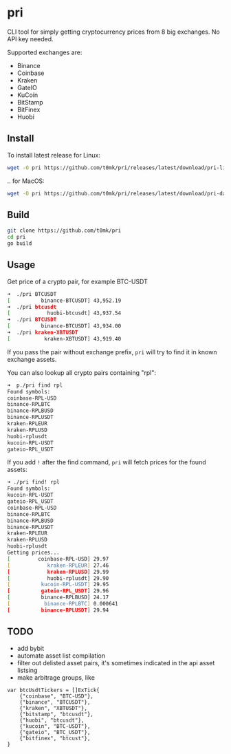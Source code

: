 # pri

CLI tool for simply getting cryptocurrency prices from 8 big exchanges. No API key needed.

Supported exchanges are:
- Binance
- Coinbase
- Kraken
- GateIO
- KuCoin
- BitStamp
- BitFinex
- Huobi

## Install

To install latest release for Linux:

```sh
wget -O pri https://github.com/t0mk/pri/releases/latest/download/pri-linux-amd64 && chmod +x pri && sudo cp pri /usr/local/bin/
```

.. for MacOS:

```sh
wget -O pri https://github.com/t0mk/pri/releases/latest/download/pri-darwin-amd64 && chmod +x pri && sudo cp pri /usr/local/bin/
```

## Build

```sh
git clone https://github.com/t0mk/pri
cd pri
go build
```

## Usage

Get price of a crypto pair, for example BTC-USDT

```zsh
➜  ./pri BTCUSDT
[          binance-BTCUSDT]	43,952.19
➜  ./pri btcusdt
[            huobi-btcusdt]	43,937.54
➜  ./pri BTCUSDT
[          binance-BTCUSDT]	43,934.00
➜  ./pri kraken-XBTUSDT 
[           kraken-XBTUSDT]	43,919.40
```

If you pass the pair without exchange prefix, `pri` will try to find it in known exchange assets.

You can also lookup all crypto pairs containing "rpl":

```zsh
➜  p./pri find rpl
Found symbols:
coinbase-RPL-USD
binance-RPLBTC
binance-RPLBUSD
binance-RPLUSDT
kraken-RPLEUR
kraken-RPLUSD
huobi-rplusdt
kucoin-RPL-USDT
gateio-RPL_USDT
```

If you add `!` after the find command, `pri` will fetch prices for the found assets:

```zsh
➜ ./pri find! rpl
Found symbols:
kucoin-RPL-USDT
gateio-RPL_USDT
coinbase-RPL-USD
binance-RPLBTC
binance-RPLBUSD
binance-RPLUSDT
kraken-RPLEUR
kraken-RPLUSD
huobi-rplusdt
Getting prices...
[         coinbase-RPL-USD]	29.97
[            kraken-RPLEUR]	27.46
[            kraken-RPLUSD]	29.99
[            huobi-rplusdt]	29.90
[          kucoin-RPL-USDT]	29.95
[          gateio-RPL_USDT]	29.96
[          binance-RPLBUSD]	24.17
[           binance-RPLBTC]	0.000641
[          binance-RPLUSDT]	29.94
```


## TODO
- add bybit
- automate asset list compilation
- filter out delisted asset pairs, it's sometimes indicated in the api asset listsing
- make arbitrage groups, like 
```golang
var btcUsdtTickers = []ExTick{
	{"coinbase", "BTC-USD"},
	{"binance", "BTCUSDT"},
	{"kraken", "XBTUSDT"},
	{"bitstamp", "btcusdt"},
	{"huobi", "btcusdt"},
	{"kucoin", "BTC-USDT"},
	{"gateio", "BTC_USDT"},
	{"bitfinex", "btcust"},
}
```
